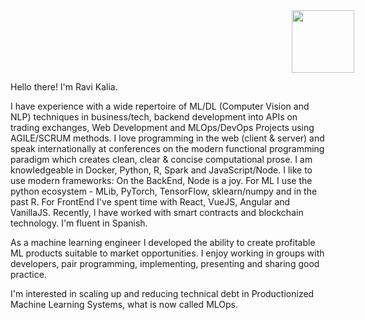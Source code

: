 <!--
.. title: Biography
.. slug: index
.. date: 2019-08-17 16:20:34 UTC-04:00
.. tags: 
.. category: 
.. link: 
.. description: 
.. type: text
-->

<div id="container">
    <img src ="./../images/ravi.gif" height="100" width="100" hspace="450" />
</div>

Hello there! I'm Ravi Kalia.

I have experience with a wide repertoire of ML/DL (Computer Vision and NLP) techniques in business/tech, backend development into APIs on trading exchanges, Web Development and MLOps/DevOps Projects using AGILE/SCRUM methods. I love programming in the web (client & server) and speak internationally at conferences on the modern functional programming paradigm which creates clean, clear & concise computational prose. I am knowledgeable in Docker, Python, R, Spark and JavaScript/Node. I like to use modern frameworks: On the BackEnd, Node is a joy. For ML I use the python ecosystem - MLib, PyTorch, TensorFlow, sklearn/numpy and in the past R. For FrontEnd I've spent time with React, VueJS, Angular and VanillaJS. Recently, I have worked with smart contracts and blockchain technology. I'm fluent in Spanish.

As a machine learning engineer I developed the ability to create profitable ML products suitable to market opportunities. I enjoy working in groups with developers, pair programming, implementing, presenting and sharing good practice.

I'm interested in scaling up and reducing technical debt in Productionized Machine Learning Systems, what is now called MLOps.
